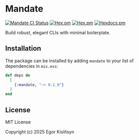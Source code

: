# Mandate

[![Mandate CI Status](https://github.com/minibikini/mandate/actions/workflows/elixir.yml/badge.svg)](https://github.com/minibikini/mandate/actions/workflows/elixir.yml)
[![Hex.pm](https://img.shields.io/hexpm/v/mandate.svg?maxAge=2592000)](https://hex.pm/packages/mandate)
[![Hex.pm](https://img.shields.io/hexpm/l/mandate.svg?maxAge=2592000)](https://hex.pm/packages/mandate)
[![Hexdocs.pm](https://img.shields.io/badge/docs-hexdocs-purple)](https://hexdocs.pm/mandate)

Build robust, elegant CLIs with minimal boilerplate.

## Installation

The package can be installed by adding `mandate` to your list of dependencies in `mix.exs`:

```elixir
def deps do
  [
    {:mandate, "~> 0.1.0"}
  ]
end
```

## License

MIT License

Copyright (c) 2025 Egor Kislitsyn
